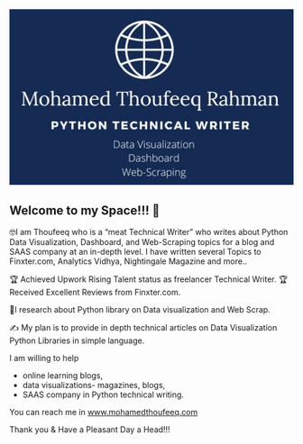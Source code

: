 <img src = "docs/assets/294249BD-75E2-4EB2-ADED-99CB54BAFD65.jpeg" width="700">

## Welcome to my Space!!! :handshake:

:nerd_face:I am Thoufeeq who is a “meat Technical Writer” who writes about Python Data  Visualization, 
Dashboard, and Web-Scraping topics for a blog and SAAS company at an in-depth level. 
I have written several Topics to Finxter.com, Analytics Vidhya, Nightingale Magazine and more..

:trophy: Achieved Upwork Rising Talent status as freelancer Technical Writer.
:trophy: Received Excellent Reviews from Finxter.com.

:thinking:I research about Python library on Data visualization and Web Scrap. 

:writing_hand: My plan is to provide in depth technical articles on Data Visualization Python Libraries in simple language.

I am willing to help 
- online learning blogs, 
- data visualizations- magazines, blogs,
- SAAS company
in Python technical writing.

You can reach me in www.mohamedthoufeeq.com

Thank you & Have a Pleasant Day a Head!!! 
